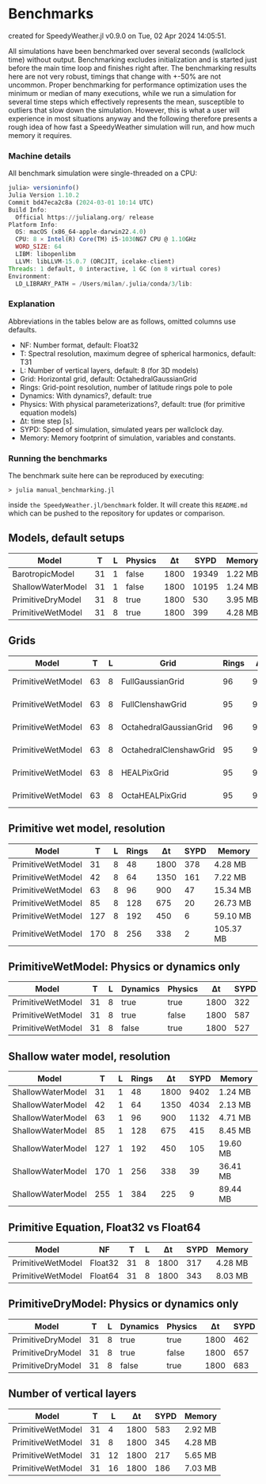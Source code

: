 # Benchmarks

created for SpeedyWeather.jl v0.9.0 on Tue, 02 Apr 2024 14:05:51. 

All simulations have been benchmarked over several seconds (wallclock time) without output. Benchmarking excludes initialization and is started just before the main time loop and finishes right after. The benchmarking results here are not very robust, timings that change with +-50% are not uncommon. Proper benchmarking for performance optimization uses the minimum or median of many executions, while we run a simulation for several time steps which effectively represents the mean, susceptible to outliers that slow down the simulation. However, this is what a user will experience in most situations anyway and the following therefore presents a rough idea of how fast a SpeedyWeather simulation will run, and how much memory it requires.

### Machine details

All benchmark simulation were single-threaded on a CPU:
```julia
julia> versioninfo()
Julia Version 1.10.2
Commit bd47eca2c8a (2024-03-01 10:14 UTC)
Build Info:
  Official https://julialang.org/ release
Platform Info:
  OS: macOS (x86_64-apple-darwin22.4.0)
  CPU: 8 × Intel(R) Core(TM) i5-1030NG7 CPU @ 1.10GHz
  WORD_SIZE: 64
  LIBM: libopenlibm
  LLVM: libLLVM-15.0.7 (ORCJIT, icelake-client)
Threads: 1 default, 0 interactive, 1 GC (on 8 virtual cores)
Environment:
  LD_LIBRARY_PATH = /Users/milan/.julia/conda/3/lib:
```

### Explanation

Abbreviations in the tables below are as follows, omitted columns use defaults.
- NF: Number format, default: Float32
- T: Spectral resolution, maximum degree of spherical harmonics, default: T31
- L: Number of vertical layers, default: 8 (for 3D models)
- Grid: Horizontal grid, default: OctahedralGaussianGrid
- Rings: Grid-point resolution, number of latitude rings pole to pole
- Dynamics: With dynamics?, default: true
- Physics: With physical parameterizations?, default: true (for primitive equation models)
- Δt: time step [s].
- SYPD: Speed of simulation, simulated years per wallclock day.
- Memory: Memory footprint of simulation, variables and constants.

### Running the benchmarks

The benchmark suite here can be reproduced by executing:

```> julia manual_benchmarking.jl```

inside `the SpeedyWeather.jl/benchmark` folder. It will create this `README.md` which can be pushed to the repository for updates or comparison.
## Models, default setups

| Model | T | L | Physics | Δt | SYPD | Memory|
| - | - | - | - | - | - | - |
| BarotropicModel | 31 | 1 | false | 1800 | 19349 | 1.22 MB |
| ShallowWaterModel | 31 | 1 | false | 1800 | 10195 | 1.24 MB |
| PrimitiveDryModel | 31 | 8 | true | 1800 | 530 | 3.95 MB |
| PrimitiveWetModel | 31 | 8 | true | 1800 | 399 | 4.28 MB |

## Grids

| Model | T | L | Grid | Rings | Δt | SYPD | Memory|
| - | - | - | - | - | - | - | - |
| PrimitiveWetModel | 63 | 8 | FullGaussianGrid | 96 | 900 | 35 | 22.50 MB |
| PrimitiveWetModel | 63 | 8 | FullClenshawGrid | 95 | 900 | 34 | 22.29 MB |
| PrimitiveWetModel | 63 | 8 | OctahedralGaussianGrid | 96 | 900 | 45 | 15.34 MB |
| PrimitiveWetModel | 63 | 8 | OctahedralClenshawGrid | 95 | 900 | 54 | 15.12 MB |
| PrimitiveWetModel | 63 | 8 | HEALPixGrid | 95 | 900 | 77 | 11.46 MB |
| PrimitiveWetModel | 63 | 8 | OctaHEALPixGrid | 95 | 900 | 56 | 13.67 MB |

## Primitive wet model, resolution

| Model | T | L | Rings | Δt | SYPD | Memory|
| - | - | - | - | - | - | - |
| PrimitiveWetModel | 31 | 8 | 48 | 1800 | 378 | 4.28 MB |
| PrimitiveWetModel | 42 | 8 | 64 | 1350 | 161 | 7.22 MB |
| PrimitiveWetModel | 63 | 8 | 96 | 900 | 47 | 15.34 MB |
| PrimitiveWetModel | 85 | 8 | 128 | 675 | 20 | 26.73 MB |
| PrimitiveWetModel | 127 | 8 | 192 | 450 | 6 | 59.10 MB |
| PrimitiveWetModel | 170 | 8 | 256 | 338 | 2 | 105.37 MB |

## PrimitiveWetModel: Physics or dynamics only

| Model | T | L | Dynamics | Physics | Δt | SYPD | Memory|
| - | - | - | - | - | - | - | - |
| PrimitiveWetModel | 31 | 8 | true | true | 1800 | 322 | 4.28 MB |
| PrimitiveWetModel | 31 | 8 | true | false | 1800 | 587 | 4.28 MB |
| PrimitiveWetModel | 31 | 8 | false | true | 1800 | 527 | 4.28 MB |

## Shallow water model, resolution

| Model | T | L | Rings | Δt | SYPD | Memory|
| - | - | - | - | - | - | - |
| ShallowWaterModel | 31 | 1 | 48 | 1800 | 9402 | 1.24 MB |
| ShallowWaterModel | 42 | 1 | 64 | 1350 | 4034 | 2.13 MB |
| ShallowWaterModel | 63 | 1 | 96 | 900 | 1132 | 4.71 MB |
| ShallowWaterModel | 85 | 1 | 128 | 675 | 415 | 8.45 MB |
| ShallowWaterModel | 127 | 1 | 192 | 450 | 105 | 19.60 MB |
| ShallowWaterModel | 170 | 1 | 256 | 338 | 39 | 36.41 MB |
| ShallowWaterModel | 255 | 1 | 384 | 225 | 9 | 89.44 MB |

## Primitive Equation, Float32 vs Float64

| Model | NF | T | L | Δt | SYPD | Memory|
| - | - | - | - | - | - | - |
| PrimitiveWetModel | Float32 | 31 | 8 | 1800 | 317 | 4.28 MB |
| PrimitiveWetModel | Float64 | 31 | 8 | 1800 | 343 | 8.03 MB |

## PrimitiveDryModel: Physics or dynamics only

| Model | T | L | Dynamics | Physics | Δt | SYPD | Memory|
| - | - | - | - | - | - | - | - |
| PrimitiveDryModel | 31 | 8 | true | true | 1800 | 462 | 3.95 MB |
| PrimitiveDryModel | 31 | 8 | true | false | 1800 | 657 | 3.95 MB |
| PrimitiveDryModel | 31 | 8 | false | true | 1800 | 683 | 3.95 MB |

## Number of vertical layers

| Model | T | L | Δt | SYPD | Memory|
| - | - | - | - | - | - |
| PrimitiveWetModel | 31 | 4 | 1800 | 583 | 2.92 MB |
| PrimitiveWetModel | 31 | 8 | 1800 | 345 | 4.28 MB |
| PrimitiveWetModel | 31 | 12 | 1800 | 217 | 5.65 MB |
| PrimitiveWetModel | 31 | 16 | 1800 | 186 | 7.03 MB |
